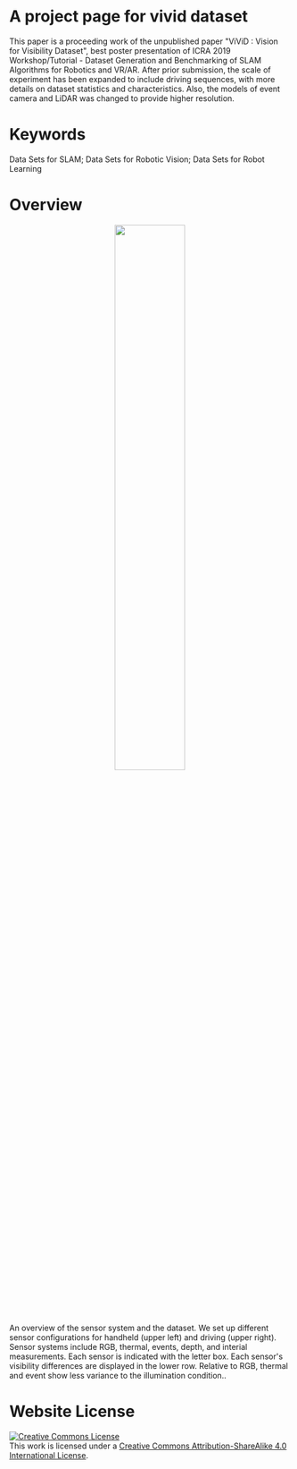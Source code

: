 # A project page for vivid dataset

This paper is a proceeding work of the unpublished paper "ViViD : Vision for Visibility Dataset", best poster presentation of ICRA 2019 Workshop/Tutorial - Dataset Generation and Benchmarking of SLAM Algorithms for Robotics and VR/AR. After prior submission, the scale of experiment has been expanded to include driving sequences, with more details on dataset statistics and characteristics. Also, the models of event camera and LiDAR was changed to provide higher resolution.

# Keywords

Data Sets for SLAM; Data Sets for Robotic Vision; Data Sets for Robot Learning

# Overview

<div class="t3iYD" style="text-align: center;">
  <img class="CENy8b" role="img" src="https://urserver.kaist.ac.kr/publicdata/ViViD++/figures/visibility.png" width="50%" height="auto" />
</div>

 An overview of the sensor system and the dataset. We set up different sensor configurations for handheld (upper left) and driving (upper right). Sensor systems include RGB, thermal, events, depth, and interial measurements. Each sensor is indicated with the letter box. Each sensor's visibility differences are displayed in the lower row. Relative to RGB, thermal and event show less variance to the illumination condition..

# Website License
<a rel="license" href="http://creativecommons.org/licenses/by-sa/4.0/"><img alt="Creative Commons License" style="border-width:0" src="https://i.creativecommons.org/l/by-sa/4.0/88x31.png" /></a><br />This work is licensed under a <a rel="license" href="http://creativecommons.org/licenses/by-sa/4.0/">Creative Commons Attribution-ShareAlike 4.0 International License</a>.
